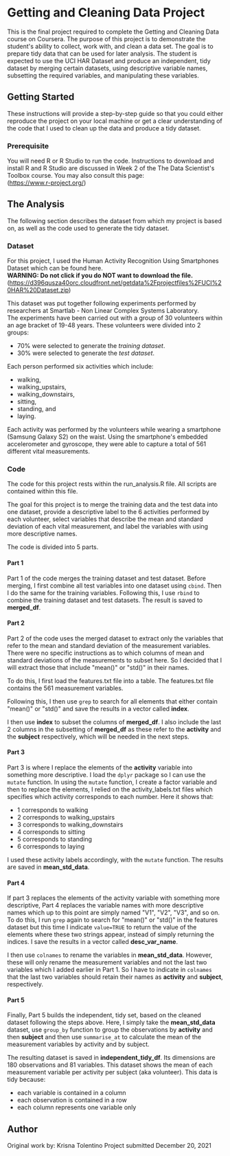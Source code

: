 # Getting and Cleaning Data Project
This is the final project required to complete the Getting and Cleaning Data course on Coursera. The purpose of this project is to demonstrate the student's ability to collect, work with, and clean a data set. The goal is to prepare tidy data that can be used for later analysis. The student is expected to use the UCI HAR Dataset and produce an independent, tidy dataset by merging certain datasets, using descriptive variable names, subsetting the required variables, and manipulating these variables. 
## Getting Started
These instructions will provide a step-by-step guide so that you could either reproduce the project on your local machine or get a clear understanding of the code that I used to clean up the data and produce a tidy dataset.
### Prerequisite
You will need R or R Studio to run the code. Instructions to download and install R and R Studio are discussed in Week 2 of the The Data Scientist's Toolbox course. You may also consult this page:    
(https://www.r-project.org/)
## The Analysis
The following section describes the dataset from which my project is based on, as well as the code used to generate the tidy dataset.
### Dataset
For this project, I used the Human Activity Recognition Using Smartphones Dataset which can be found here.   
 **WARNING: Do not click if you do NOT want to download the file.**  
(https://d396qusza40orc.cloudfront.net/getdata%2Fprojectfiles%2FUCI%20HAR%20Dataset.zip)  
    
This dataset was put together following experiments performed by researchers at Smartlab - Non Linear Complex Systems Laboratory.  
The experiments have been carried out with a group of 30 volunteers within an age bracket of 19-48 years. These volunteers were divided into 2 groups:
* 70% were selected to generate the *training dataset*.
* 30% were selected to generate the *test dataset*. 
  
Each person performed six activities which include:
* walking,
* walking_upstairs,
* walking_downstairs,
* sitting,
* standing, and
* laying.   
   
Each activity was performed by the volunteers while wearing a smartphone (Samsung Galaxy S2) on the waist. Using the smartphone's embedded accelerometer and gyroscope, they were able to capture a total of 561 different vital measurements.  
### Code
The code for this project rests within the run_analysis.R file. All scripts are contained within this file.  
  
The goal for this project is to merge the training data and the test data into one dataset, provide a descriptive label to the 6 activities performed by each volunteer, select variables that describe the mean and standard deviation of each vital measurement, and label the variables with using more descriptive names. 
  
The code is divided into 5 parts.
#### Part 1 
Part 1 of the code merges the training dataset and test dataset. Before merging, I first combine all test variables into one dataset using `cbind`. Then I do the same for the training variables. Following this, I use `rbind` to combine the training dataset and test datasets. The result is saved to **merged_df**.
#### Part 2
Part 2 of the code uses the merged dataset to extract only the variables that refer to the mean and standard deviation of the measurement variables. There were no specific instructions as to which columns of mean and standard deviations of the measurements to subset here. So I decided that I will extract those that include "mean()" or "std()" in their names.  
  
To do this, I first load the features.txt file into a table. The features.txt file contains the 561 measurement variables. 
  
Following this, I then use `grep` to search for all elements that either contain "mean()" or "std()" and save the results in a vector called **index**. 
  
I then use **index** to subset the columns of **merged_df**. I also include the last 2 columns in the subsetting of **merged_df** as these refer to the **activity** and the **subject** respectively, which will be needed in the next steps.  
#### Part 3
Part 3 is where I replace the elements of the **activity** variable into something more descriptive. I load the `dplyr` package so I can use the `mutate` function. In using the `mutate` function, I create a factor variable and then to replace the elements, I relied on the activity_labels.txt files which specifies which activity corresponds to each number. Here it shows that:
* 1 corresponds to walking
* 2 corresponds to walking_upstairs
* 3 corresponds to walking_downstairs
* 4 corresponds to sitting
* 5 corresponds to standing
* 6 corresponds to laying  
   
I used these activity labels accordingly, with the `mutate` function. The results are saved in **mean_std_data**.
#### Part 4
If part 3 replaces the elements of the activity variable with something more descriptive, Part 4 replaces the variable names with more descriptive names which up to this point are simply named "V1", "V2", "V3", and so on. To do this, I run `grep` again to search for "mean()" or "std()" in the features dataset but this time I indicate `value=TRUE` to return the value of the elements where these two strings appear, instead of simply returning the indices. I save the results in a vector called **desc_var_name**.
  
I then use `colnames` to rename the variables in **mean_std_data**. However, these will only rename the measurement variables and not the last two variables which I added earlier in Part 1. So I have to indicate in `colnames` that the last two variables should retain their names as **activity** and **subject**, respectively.
#### Part 5
Finally, Part 5 builds the independent, tidy set, based on the cleaned dataset following the steps above. Here, I simply take the **mean_std_data** dataset, use `group_by` function to group the observations by **activity** and then **subject** and then use `summarise_at` to calculate the mean of the measurement variables by activity and by subject.
  
The resulting dataset is saved in **independent_tidy_df**. Its dimensions are 180 observations and 81 variables. This dataset shows the mean of each measurement variable per activity per subject (aka volunteer). This data is tidy because:
* each variable is contained in a column
* each observation is contained in a row
* each column represents one variable only
## Author
Original work by: Krisna Tolentino
Project submitted December 20, 2021
